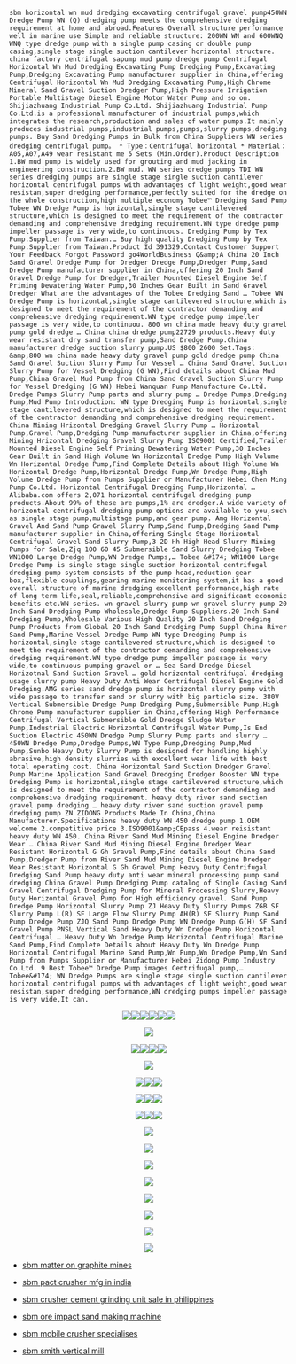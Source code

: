 
```
sbm horizontal wn mud dredging excavating centrifugal gravel pump450WN Dredge Pump WN (Q) dredging pump meets the comprehensive dredging requirement at home and abroad.Features Overall structure performance well in marine use Simple and reliable structure: 200WN WN and 600WNQ WNQ type dredge pump with a single pump casing or double pump casing,single stage single suction cantilever horizontal structure. china factory centrifugal sapump mud pump dredge pump Centrifugal Horizontal Wn Mud Dredging Excavating Pump Dredging Pump,Excavating Pump,Dredging Excavating Pump manufacturer supplier in China,offering Centrifugal Horizontal Wn Mud Dredging Excavating Pump,High Chrome Mineral Sand Gravel Suction Dredger Pump,High Pressure Irrigation Portable Multistage Diesel Engine Motor Water Pump and so on. Shijiazhuang Industrial Pump Co.Ltd. Shijiazhuang Industrial Pump Co.Ltd.is a professional manufacturer of industrial pumps,which integrates the research,production and sales of water pumps.It mainly produces industrial pumps,industrial pumps,pumps,slurry pumps,dredging pumps. Buy Sand Dredging Pumps in Bulk from China Suppliers WN series dredging centrifugal pump。 * Type：Centrifugal horizontal * Material：A05,A07,A49 wear resistant me 5 Sets (Min.Order).Product Description 1.BW mud pump is widely used for grouting and mud jacking in engineering construction.2.BW mud. WN series dredge pumps TDI WN series dredging pumps are single stage single suction cantilever horizontal centrifugal pumps with advantages of light weight,good wear resistan,super dredging performance,perfectly suited for the dredge on the whole construction,high multiple economy Tobee™ Dredging Sand Pump Tobee WN Dredge Pump is horizontal,single stage cantilevered structure,which is designed to meet the requirement of the contractor demanding and comprehensive dredging requirement.WN type dredge pump impeller passage is very wide,to continuous. Dredging Pump by Tex Pump.Supplier from Taiwan.… Buy high quality Dredging Pump by Tex Pump.Supplier from Taiwan.Product Id 391329.Contact Customer Support Your Feedback Forgot Password go4WorldBusiness Q&amp;A China 20 Inch Sand Gravel Dredge Pump for Dredger Dredge Pump,Dredger Pump,Sand Dredge Pump manufacturer supplier in China,offering 20 Inch Sand Gravel Dredge Pump for Dredger,Trailer Mounted Diesel Engine Self Priming Dewatering Water Pump,30 Inches Gear Built in Sand Gravel Dredger What are the advantages of the Tobee Dredging Sand … Tobee WN Dredge Pump is horizontal,single stage cantilevered structure,which is designed to meet the requirement of the contractor demanding and comprehensive dredging requirement.WN type dredge pump impeller passage is very wide,to continuou. 800 wn china made heavy duty gravel pump gold dredge … China china dredge pump22729 products.Heavy duty wear resistant dry sand transfer pump,Sand Dredge Pump.China manufacturer dredge suction slurry pump.US $800 2600 Set.Tags: &amp;800 wn china made heavy duty gravel pump gold dredge pump China Sand Gravel Suction Slurry Pump for Vessel … China Sand Gravel Suction Slurry Pump for Vessel Dredging (G WN),Find details about China Mud Pump,China Gravel Mud Pump from China Sand Gravel Suction Slurry Pump for Vessel Dredging (G WN) Hebei Wanquan Pump Manufacture Co.Ltd. Dredge Pumps Slurry Pump parts and slurry pump … Dredge Pumps,Dredging Pump,Mud Pump Introduction: WN type Dredging Pump is horizontal,single stage cantilevered structure,which is designed to meet the requirement of the contractor demanding and comprehensive dredging requirement. China Mining Hrizontal Dredging Gravel Slurry Pump … Horizontal Pump,Gravel Pump,Dredging Pump manufacturer supplier in China,offering Mining Hrizontal Dredging Gravel Slurry Pump ISO9001 Certified,Trailer Mounted Diesel Engine Self Priming Dewatering Water Pump,30 Inches Gear Built in Sand High Volume Wn Horizontal Dredge Pump High Volume Wn Horizontal Dredge Pump,Find Complete Details about High Volume Wn Horizontal Dredge Pump,Horizontal Dredge Pump,Wn Dredge Pump,High Volume Dredge Pump from Pumps Supplier or Manufacturer Hebei Chen Ming Pump Co.Ltd. Horizontal Centrifugal Dredging Pump,Horizontal … Alibaba.com offers 2,071 horizontal centrifugal dredging pump products.About 99% of these are pumps,1% are dredger.A wide variety of horizontal centrifugal dredging pump options are available to you,such as single stage pump,multistage pump,and gear pump. Amg Horizontal Gravel And Sand Pump Gravel Slurry Pump,Sand Pump,Dredging Sand Pump manufacturer supplier in China,offering Single Stage Horizontal Centrifugal Gravel Sand Slurry Pump,3 2D Hh High Head Slurry Mining Pumps for Sale,Zjq 100 60 45 Submersible Sand Slurry Dredging Tobee WN1000 Large Dredge Pump,WN Dredge Pumps,… Tobee &#174; WN1000 Large Dredge Pump is single stage single suction horizontal centrifugal dredging pump system consists of the pump head,reduction gear box,flexible couplings,gearing marine monitoring system,it has a good overall structure of marine dredging excellent performance,high rate of long term life,seal,reliable,comprehensive and significant economic benefits etc.WN series. wn gravel slurry pump wn gravel slurry pump 20 Inch Sand Dredging Pump Wholesale,Dredge Pump Suppliers.20 Inch Sand Dredging Pump,Wholesale Various High Quality 20 Inch Sand Dredging Pump Products from Global 20 Inch Sand Dredging Pump Suppl China River Sand Pump,Marine Vessel Dredge Pump WN type Dredging Pump is horizontal,single stage cantilevered structure,which is designed to meet the requirement of the contractor demanding and comprehensive dredging requirement.WN type dredge pump impeller passage is very wide,to continuous pumping gravel or … Sea Sand Dredge Diesel Horizotnal Sand Suction Gravel … gold horizontal centrifugal dredging usage slurry pump Heavy Duty Anti Wear Centrifugal Diesel Engine Gold Dredging.AMG series sand dredge pump is horizontal slurry pump with wide passage to transfer sand or slurry with big particle size. 380V Vertical Submersible Dredge Pump Dredging Pump,Submersible Pump,High Chrome Pump manufacturer supplier in China,offering High Performance Centrifugal Vertical Submersible Gold Dredge Sludge Water Pump,Industrial Electric Horizontal Centrifugal Water Pump,Is End Suction Electric 450WN Dredge Pump Slurry Pump parts and slurry … 450WN Dredge Pump,Dredge Pumps,WN Type Pump,Dredging Pump,Mud Pump,Sunbo Heavy Duty Slurry Pump is designed for handling highly abrasive,high density slurries with excellent wear life with best total operating cost. China Horizontal Sand Suction Dredger Gravel Pump Marine Application Sand Gravel Dredging Dredger Booster WN type Dredging Pump is horizontal,single stage cantilevered structure,which is designed to meet the requirement of the contractor demanding and comprehensive dredging requirement. heavy duty river sand suction gravel pump dredging … heavy duty river sand suction gravel pump dredging pump ZN ZIDONG Products Made In China,China Manufacturer.Specifications heavy duty WN 450 dredge pump 1.OEM welcome 2.competitive price 3.ISO9001&amp;CEpass 4.wear reisistant heavy duty WN 450. China River Sand Mud Mining Diesel Engine Dredger Wear … China River Sand Mud Mining Diesel Engine Dredger Wear Resistant Horizontal G Gh Gravel Pump,Find details about China Sand Pump,Dredger Pump from River Sand Mud Mining Diesel Engine Dredger Wear Resistant Horizontal G Gh Gravel Pump Heavy Duty Centrifugal Dredging Sand Pump heavy duty anti wear mineral processing pump sand dredging China Gravel Pump Dredging Pump catalog of Single Casing Sand Gravel Centrifugal Dredging Pump for Mineral Processing Slurry,Heavy Duty Horizontal Gravel Pump for High efficiency gravel. Sand Pump Dredge Pump Horizontal Slurry Pump ZJ Heavy Duty Slurry Pumps ZGB SF Slurry Pump L(R) SF Large Flow Slurry Pump AH(R) SF Slurry Pump Sand Pump Dredge Pump ZJQ Sand Pump Dredge Pump WN Dredge Pump G(H) SF Sand Gravel Pump PNSL Vertical Sand Heavy Duty Wn Dredge Pump Horizontal Centrifugal … Heavy Duty Wn Dredge Pump Horizontal Centrifugal Marine Sand Pump,Find Complete Details about Heavy Duty Wn Dredge Pump Horizontal Centrifugal Marine Sand Pump,Wn Pump,Wn Dredge Pump,Wn Sand Pump from Pumps Supplier or Manufacturer Hebei Zidong Pump Industry Co.Ltd. 9 Best Tobee™ Dredge Pump images Centrifugal pump,… Tobee&#174; WN Dredge Pumps are single stage single suction cantilever horizontal centrifugal pumps with advantages of light weight,good wear resistan,super dredging performance,WN dredging pumps impeller passage is very wide,It can. 
```

<div align="center">
  
<a rel="nofollow" href="https://m.shibang-china.com?f=github&k=sbm+horizontal+wn+mud+dredging+excavating+centrifugal+gravel+pump"><img src="https://static.shibang-china.com/en/l.png"></a><img src="https://static.shibang-china.com/en/hw.png"><a rel="nofollow" href="https://m.shibang-china.com/product/?f=github&k=sbm+horizontal+wn+mud+dredging+excavating+centrifugal+gravel+pump"><img src="https://static.shibang-china.com/en/p.png"></a><a rel="nofollow" href="https://m.shibang-china.com/cases/?f=github&k=sbm+horizontal+wn+mud+dredging+excavating+centrifugal+gravel+pump"><img src="https://static.shibang-china.com/en/c.png"></a><a rel="nofollow" href="https://m.shibang-china.com/news/?f=github&k=sbm+horizontal+wn+mud+dredging+excavating+centrifugal+gravel+pump"><img src="https://static.shibang-china.com/en/n.png"></a><a rel="nofollow" href="https://m.shibang-china.com?f=github&k=sbm+horizontal+wn+mud+dredging+excavating+centrifugal+gravel+pump"><img src="https://static.shibang-china.com/en/m.png"></a>

<a rel="nofollow" href="https://m.shibang-china.com/product/?f=github&k=sbm+horizontal+wn+mud+dredging+excavating+centrifugal+gravel+pump"><img src="https://static.shibang-china.com/en/b.jpg"></a>
  
<a rel="nofollow" href="https://m.shibang-china.com/solution-aggregate.html?f=github&k=sbm+horizontal+wn+mud+dredging+excavating+centrifugal+gravel+pump"><img src="https://static.shibang-china.com/en/a.jpg"></a><a rel="nofollow" href="https://m.shibang-china.com/solution-mine.html?f=github&k=sbm+horizontal+wn+mud+dredging+excavating+centrifugal+gravel+pump"><img src="https://static.shibang-china.com/en/m.jpg"></a><a rel="nofollow" href="https://m.shibang-china.com/solution-mill.html?f=github&k=sbm+horizontal+wn+mud+dredging+excavating+centrifugal+gravel+pump"><img src="https://static.shibang-china.com/en/g.jpg"></a><a rel="nofollow" href="https://m.shibang-china.com/solution-epc.html?f=github&k=sbm+horizontal+wn+mud+dredging+excavating+centrifugal+gravel+pump"><img src="https://static.shibang-china.com/en/e.jpg"></a>

<a rel="nofollow" href="https://m.shibang-china.com/product/?f=github&k=sbm+horizontal+wn+mud+dredging+excavating+centrifugal+gravel+pump"><img src="https://static.shibang-china.com/en/a-p.png"></a>

<a rel="nofollow" href="https://m.shibang-china.com/product/crusher/c6x.html?f=github&k=sbm+horizontal+wn+mud+dredging+excavating+centrifugal+gravel+pump"><img src="https://static.shibang-china.com/en/j.jpg"></a><a rel="nofollow" href="https://m.shibang-china.com/product/crusher/ci5x.html?f=github&k=sbm+horizontal+wn+mud+dredging+excavating+centrifugal+gravel+pump"><img src="https://static.shibang-china.com/en/i.jpg"></a><a rel="nofollow" href="https://m.shibang-china.com/product/crusher/hst.html?f=github&k=sbm+horizontal+wn+mud+dredging+excavating+centrifugal+gravel+pump"><img src="https://static.shibang-china.com/en/c.jpg"></a>

<a rel="nofollow" href="https://m.shibang-china.com/product/mill/mtw.html?f=github&k=sbm+horizontal+wn+mud+dredging+excavating+centrifugal+gravel+pump"><img src="https://static.shibang-china.com/en/mtw.jpg"></a><a rel="nofollow" href="https://m.shibang-china.com/product/mill/scm.html?f=github&k=sbm+horizontal+wn+mud+dredging+excavating+centrifugal+gravel+pump"><img src="https://static.shibang-china.com/en/scm.jpg"></a><a rel="nofollow" href="https://m.shibang-china.com/product/mill/lm.html?f=github&k=sbm+horizontal+wn+mud+dredging+excavating+centrifugal+gravel+pump"><img src="https://static.shibang-china.com/en/lm.jpg"></a>

<a rel="nofollow" href="https://m.shibang-china.com/product/sand/vsi6x.html?f=github&k=sbm+horizontal+wn+mud+dredging+excavating+centrifugal+gravel+pump"><img src="https://static.shibang-china.com/en/6x.jpg"></a><a rel="nofollow" href="https://m.shibang-china.com/product/sand/vu.html?f=github&k=sbm+horizontal+wn+mud+dredging+excavating+centrifugal+gravel+pump"><img src="https://static.shibang-china.com/en/vu.jpg"></a><a rel="nofollow" href="https://m.shibang-china.com/product/mobile/klun.html?f=github&k=sbm+horizontal+wn+mud+dredging+excavating+centrifugal+gravel+pump"><img src="https://static.shibang-china.com/en/k.jpg"></a>

<a rel="nofollow" href="https://m.shibang-china.com/cases/?f=github&k=sbm+horizontal+wn+mud+dredging+excavating+centrifugal+gravel+pump"><img src="https://static.shibang-china.com/en/case.png"></a>

<a rel="nofollow" href="https://m.shibang-china.com/cases/aggregate/202.html?f=github&k=sbm+horizontal+wn+mud+dredging+excavating+centrifugal+gravel+pump"><img src="https://static.shibang-china.com/en/c-1.jpg"></a>

<a rel="nofollow" href="https://m.shibang-china.com/cases/aggregate/203.html?f=github&k=sbm+horizontal+wn+mud+dredging+excavating+centrifugal+gravel+pump"><img src="https://static.shibang-china.com/en/c-2.jpg"></a>

<a rel="nofollow" href="https://m.shibang-china.com/cases/mill/123.html?f=github&k=sbm+horizontal+wn+mud+dredging+excavating+centrifugal+gravel+pump"><img src="https://static.shibang-china.com/en/c-3.jpg"></a>

<a rel="nofollow" href="https://m.shibang-china.com/contact_us.html?f=github&k=sbm+horizontal+wn+mud+dredging+excavating+centrifugal+gravel+pump"><img src="https://static.shibang-china.com/en/contact.png"></a>

<a rel="nofollow" href="https://swt.shibang-china.com/?f=github&k=sbm+horizontal+wn+mud+dredging+excavating+centrifugal+gravel+pump"><img src="https://static.shibang-china.com/en/chat.png"></a>

<a rel="nofollow" href="https://whatsapp.shibangsoft.com/WhatsApp.php?f=github&k=sbm+horizontal+wn+mud+dredging+excavating+centrifugal+gravel+pump"><img src="https://static.shibang-china.com/en/whatsapp.png"></a>

<a rel="nofollow" href="https://m.shibang-china.com/?f=github&k=sbm+horizontal+wn+mud+dredging+excavating+centrifugal+gravel+pump"><img src="https://static.shibang-china.com/en/website.png"></a>

</div>


* [sbm matter on graphite mines](sbm%20matter%20on%20graphite%20mines.md)

* [sbm pact crusher mfg in india](sbm%20pact%20crusher%20mfg%20in%20india.md)

* [sbm crusher cement grinding unit sale in philippines](sbm%20crusher%20cement%20grinding%20unit%20sale%20in%20philippines.md)

* [sbm ore impact sand making machine](sbm%20ore%20impact%20sand%20making%20machine.md)

* [sbm mobile crusher specialises](sbm%20mobile%20crusher%20specialises.md)

* [sbm smith vertical mill](sbm%20smith%20vertical%20mill.md)